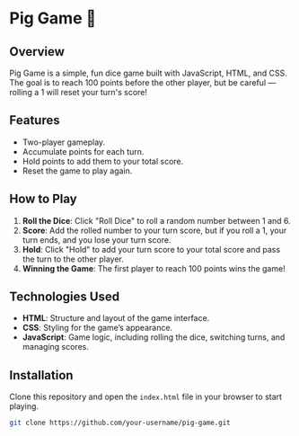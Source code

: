 # Pig Game 🎲

## Overview
Pig Game is a simple, fun dice game built with JavaScript, HTML, and CSS. The goal is to reach 100 points before the other player, but be careful — rolling a 1 will reset your turn's score!

## Features
- Two-player gameplay.
- Accumulate points for each turn.
- Hold points to add them to your total score.
- Reset the game to play again.

## How to Play
1. **Roll the Dice**: Click "Roll Dice" to roll a random number between 1 and 6.
2. **Score**: Add the rolled number to your turn score, but if you roll a 1, your turn ends, and you lose your turn score.
3. **Hold**: Click "Hold" to add your turn score to your total score and pass the turn to the other player.
4. **Winning the Game**: The first player to reach 100 points wins the game!

## Technologies Used
- **HTML**: Structure and layout of the game interface.
- **CSS**: Styling for the game’s appearance.
- **JavaScript**: Game logic, including rolling the dice, switching turns, and managing scores.

## Installation
Clone this repository and open the `index.html` file in your browser to start playing.

```bash
git clone https://github.com/your-username/pig-game.git
